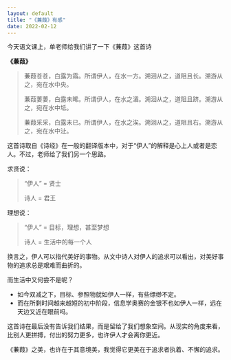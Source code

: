 ```yaml
---
layout: default
title: "《蒹葭》有感"
date: 2022-02-12
---
```

今天语文课上，单老师给我们讲了一下《蒹葭》这首诗

**《蒹葭》**
> 蒹葭苍苍，白露为霜。所谓伊人，在水一方。溯洄从之，道阻且长。溯游从之，宛在水中央。
> 
> 蒹葭萋萋，白露未晞。所谓伊人，在水之湄。溯洄从之，道阻且跻。溯游从之，宛在水中坻。
> 
> 蒹葭采采，白露未已。所谓伊人，在水之涘。溯洄从之，道阻且右。溯游从之，宛在水中沚。

这首诗取自《诗经》在一般的翻译版本中，对于“伊人”的解释是心上人或者是恋人。不过，老师给了我们另一个思路。

求贤说：
> “伊人” = 贤士
> 
> 诗人 = 君王

理想说：
> “伊人” = 目标，理想，甚至梦想
> 
> 诗人 = 生活中的每一个人

换言之，伊人可以指代美好的事物。从文中诗人对伊人的追求可以看出，对美好事物的追求总是艰难而曲折的。

而生活中又何尝不是呢？
- 如今双减之下，目标、参照物就如伊人一样，有些缥缈不定。
- 而在所剩时间越来越短的初中阶段，信息学奥赛的金银不也如伊人一样，远在天边又近在眼前吗。

这首诗在最后没有告诉我们结果，而是留给了我们想象空间。从现实的角度来看，比别人更拼搏，付出的努力更多，也许伊人才会离你更近。

《蒹葭》之美，也许在于其意境美，我觉得它更美在于追求者执着、不懈的追求。
